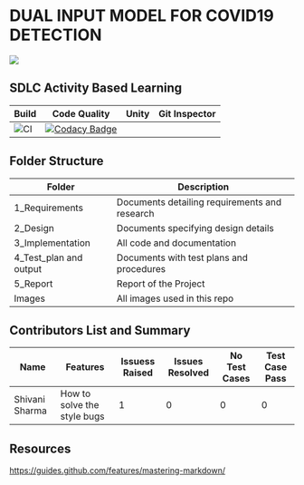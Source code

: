 # DUAL INPUT MODEL FOR COVID19 DETECTION
![](https://github.com/ShivaniSharma11/ShivaniProject/blob/master/Images/download.jpg)
## SDLC Activity Based Learning

Build | Code Quality | Unity | Git Inspector
------ | ------------ | ------ | -------------------------------------
| ![CI](https://github.com/ShivaniSharma11/ShivaniProject/actions/workflows/main.yml/badge.svg) | [![Codacy Badge](https://app.codacy.com/project/badge/Grade/d71e4fb18170458ea3de57dfcdd8cabc)](https://www.codacy.com/gh/ShivaniSharma11/ShivaniProject/dashboard?utm_source=github.com&amp;utm_medium=referral&amp;utm_content=ShivaniSharma11/ShivaniProject&amp;utm_campaign=Badge_Grade) | |

## Folder Structure

Folder |	Description
------- | ------------
1_Requirements |	Documents detailing requirements and research
2_Design |	Documents specifying design details
3_Implementation	| All code and documentation
4_Test_plan and output |	Documents with test plans and procedures
5_Report | Report of the Project
Images | All images used in this repo

## Contributors List and Summary

Name | Features | Issuess Raised | Issues Resolved | No Test Cases | Test Case Pass
----- | -------- | ------------ | ---------------- | ------------- | -----------
Shivani Sharma | How to solve the style bugs | 1 | 0 |	0 | 0

## Resources 
https://guides.github.com/features/mastering-markdown/
